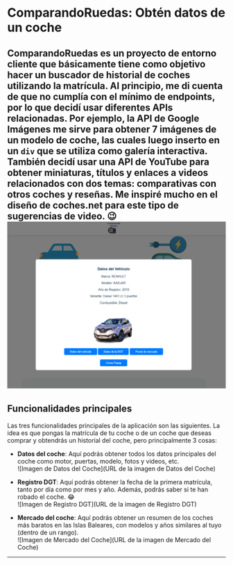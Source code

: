 # ComparandoRuedas: Obtén datos de un coche

ComparandoRuedas es un proyecto de entorno cliente que básicamente tiene como objetivo hacer un buscador de historial de coches utilizando la matrícula. Al principio, me di cuenta de que no cumplía con el mínimo de endpoints, por lo que decidí usar diferentes APIs relacionadas. Por ejemplo, la API de Google Imágenes me sirve para obtener 7 imágenes de un modelo de coche, las cuales luego inserto en un `div` que se utiliza como galería interactiva. También decidí usar una API de YouTube para obtener miniaturas, títulos y enlaces a videos relacionados con dos temas: comparativas con otros coches y reseñas. Me inspiré mucho en el diseño de coches.net para este tipo de sugerencias de video. 😉
![Pagina principal](/docs/img/home.png)
---

## Funcionalidades principales

Las tres funcionalidades principales de la aplicación son las siguientes. La idea es que pongas la matrícula de tu coche o de un coche que deseas comprar y obtendrás un historial del coche, pero principalmente 3 cosas:

- **Datos del coche**: Aquí podrás obtener todos los datos principales del coche como motor, puertas, modelo, fotos y videos, etc.  
  ![Imagen de Datos del Coche](URL de la imagen de Datos del Coche)  

- **Registro DGT**: Aquí podrás obtener la fecha de la primera matrícula, tanto por día como por mes y año. Además, podrás saber si te han robado el coche. 😂  
  ![Imagen de Registro DGT](URL de la imagen de Registro DGT)  


- **Mercado del coche**: Aquí podrás obtener un resumen de los coches más baratos en las Islas Baleares, con modelos y años similares al tuyo (dentro de un rango).  
  ![Imagen de Mercado del Coche](URL de la imagen de Mercado del Coche)

---
